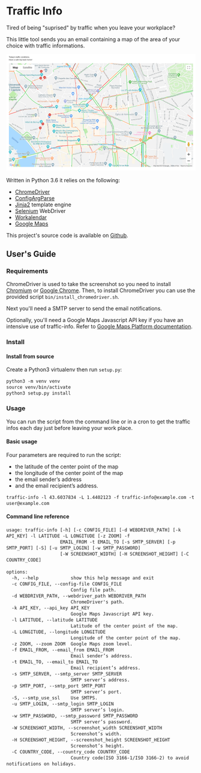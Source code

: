 # Traffic Info

Tired of being "suprised" by traffic when you leave your workplace?

This little tool sends you an email containing a map of the area of your choice with traffic informations.

![Traffic info screenshot](https://github.com/Da-Juan/traffic_info/blob/master/docs/_static/images/email_screenshot.png)

Written in Python 3.6 it relies on the following:
* [ChromeDriver](http://chromedriver.chromium.org/)
* [ConfigArgParse](https://github.com/bw2/ConfigArgParse)
* [Jinja2](http://jinja.pocoo.org/) template engine
* [Selenium](https://github.com/SeleniumHQ/Selenium) WebDriver
* [Workalendar](https://pypi.org/project/workalendar/)
* [Google Maps](https://maps.google.com)

This project's source code is available on [Github](https://github.com/Da-Juan/traffic_info).

## User's Guide

### Requirements

ChromeDriver is used to take the screenshot so you need to install [Chromium](https://www.chromium.org/) or [Google Chrome](https://www.google.com/chrome/).
Then, to install ChromeDriver you can use the provided script `bin/install_chromedriver.sh`.

Next you'll need a SMTP server to send the email notifications.

Optionally, you'll need a Google Maps Javascript API key if you have an intensive use of traffic-info.
Refer to [Google Maps Platform documentation](https://developers.google.com/maps/documentation/javascript/get-api-key).

### Install

#### Install from source

Create a Python3 virtualenv then run `setup.py`:

```text
python3 -m venv venv
source venv/bin/activate
python3 setup.py install
```

### Usage

You can run the script from the command line or in a cron to get the traffic infos each day just before leaving your work place.

#### Basic usage

Four parameters are required to run the script:
* the latitude of the center point of the map
* the longitude of the center point of the map
* the email sender’s address
* and the email recipient’s address.

```text
traffic-info -l 43.6037834 -L 1.4402123 -f traffic-info@example.com -t user@example.com
```

#### Command line reference

```text
usage: traffic-info [-h] [-c CONFIG_FILE] [-d WEBDRIVER_PATH] [-k API_KEY] -l LATITUDE -L LONGITUDE [-z ZOOM] -f
                    EMAIL_FROM -t EMAIL_TO [-s SMTP_SERVER] [-p SMTP_PORT] [-S] [-u SMTP_LOGIN] [-w SMTP_PASSWORD]
                    [-W SCREENSHOT_WIDTH] [-H SCREENSHOT_HEIGHT] [-C COUNTRY_CODE]

options:
  -h, --help            show this help message and exit
  -c CONFIG_FILE, --config-file CONFIG_FILE
                        Config file path.
  -d WEBDRIVER_PATH, --webdriver_path WEBDRIVER_PATH
                        ChromeDriver's path.
  -k API_KEY, --api_key API_KEY
                        Google Maps Javascript API key.
  -l LATITUDE, --latitude LATITUDE
                        Latitude of the center point of the map.
  -L LONGITUDE, --longitude LONGITUDE
                        Longitude of the center point of the map.
  -z ZOOM, --zoom ZOOM  Google Maps zoom level.
  -f EMAIL_FROM, --email_from EMAIL_FROM
                        Email sender’s address.
  -t EMAIL_TO, --email_to EMAIL_TO
                        Email recipient’s address.
  -s SMTP_SERVER, --smtp_server SMTP_SERVER
                        SMTP server’s address.
  -p SMTP_PORT, --smtp_port SMTP_PORT
                        SMTP server’s port.
  -S, --smtp_use_ssl    Use SMTPS.
  -u SMTP_LOGIN, --smtp_login SMTP_LOGIN
                        SMTP server’s login.
  -w SMTP_PASSWORD, --smtp_password SMTP_PASSWORD
                        SMTP server’s password.
  -W SCREENSHOT_WIDTH, --screenshot_width SCREENSHOT_WIDTH
                        Screenshot’s width.
  -H SCREENSHOT_HEIGHT, --screenshot_height SCREENSHOT_HEIGHT
                        Screenshot’s height.
  -C COUNTRY_CODE, --country_code COUNTRY_CODE
                        Country code(ISO 3166-1/ISO 3166-2) to avoid notifications on holidays.
```

